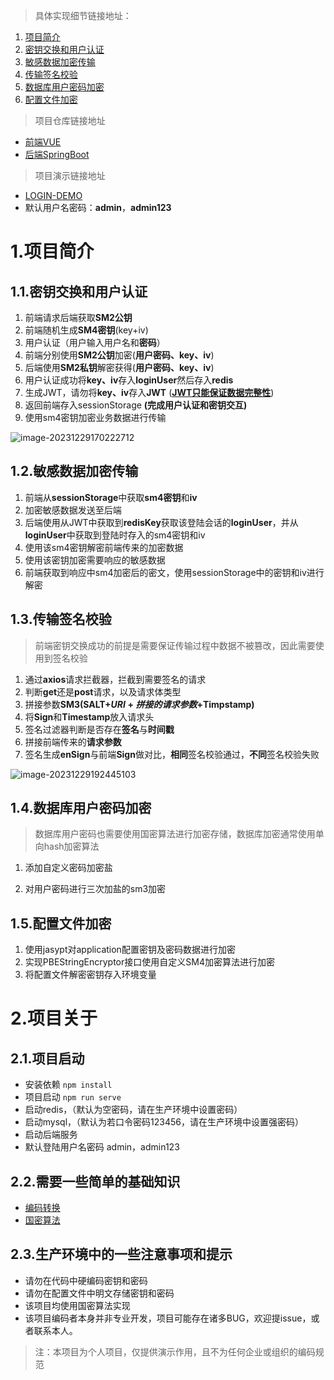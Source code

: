 
> 具体实现细节链接地址：

1. [项目简介](https://blog.takake.co/posts/4398/)
2. [密钥交换和用户认证](https://blog.takake.co/posts/57370/)
3. [敏感数据加密传输](https://blog.takake.co/posts/3456/)
4. [传输签名校验](https://blog.takake.co/posts/41661/)
5. [数据库用户密码加密](https://blog.takake.co/posts/9622/)
6. [配置文件加密](https://blog.takake.co/posts/50790/)

> 项目仓库链接地址

- [前端VUE](https://github.com/takakie/VUE-SMEncrypt-DEMO)
- [后端SpringBoot](https://github.com/takakie/SMEncrypt-SpringBoot-DEMO)

> 项目演示链接地址

- [LOGIN-DEMO](http://119.23.186.200/#/Login)
- 默认用户名密码：**admin**，**admin123**

# 1.项目简介

## 1.1.密钥交换和用户认证

1. 前端请求后端获取**SM2公钥**
2. 前端随机生成**SM4密钥**(key+iv)
3. 用户认证（用户输入用户名和**密码**）
4. 前端分别使用**SM2公钥**加密(**用户密码、key、iv**)
5. 后端使用**SM2私钥**解密获得(**用户密码、key、iv**)
6. 用户认证成功将**key、iv**存入**loginUser**然后存入**redis**
7. 生成JWT，请勿将**key、iv**存入**JWT** (**<u>JWT只能保证数据完整性</u>**)
8. 返回前端存入sessionStorage **(完成用户认证和密钥交互)**
9. 使用sm4密钥加密业务数据进行传输

![image-20231229170222712](https://hongkong-img.oss-cn-hongkong.aliyuncs.com/markdown-img/image-20231229170222712.png?x-oss-process=style/img-to-webp)

## 1.2.敏感数据加密传输

1. 前端从**sessionStorage**中获取**sm4密钥**和**iv**
2. 加密敏感数据发送至后端
3. 后端使用从JWT中获取到**redisKey**获取该登陆会话的**loginUser**，并从**loginUser**中获取到登陆时存入的sm4密钥和iv
4. 使用该sm4密钥解密前端传来的加密数据
5. 使用该密钥加密需要响应的敏感数据
6. 前端获取到响应中sm4加密后的密文，使用sessionStorage中的密钥和iv进行解密

## 1.3.传输签名校验

> 前端密钥交换成功的前提是需要保证传输过程中数据不被篡改，因此需要使用到签名校验

1. 通过**axios**请求拦截器，拦截到需要签名的请求
1. 判断**get**还是**post**请求，以及请求体类型
1. 拼接参数**SM3(SALT$+URI+拼接的请求参数+$Timpstamp)**
1. 将**Sign**和**Timestamp**放入请求头
1. 签名过滤器判断是否存在**签名**与**时间戳**
1. 拼接前端传来的**请求参数**
1. 签名生成**enSign**与前端**Sign**做对比，**相同**签名校验通过，**不同**签名校验失败

![image-20231229192445103](https://hongkong-img.oss-cn-hongkong.aliyuncs.com/markdown-img/image-20231229192445103.png?x-oss-process=style/img-to-webp)

## 1.4.数据库用户密码加密

> 数据库用户密码也需要使用国密算法进行加密存储，数据库加密通常使用单向hash加密算法

1. 添加自定义密码加密盐

2. 对用户密码进行三次加盐的sm3加密

   

## 1.5.配置文件加密

1. 使用jasypt对application配置密钥及密码数据进行加密
2. 实现PBEStringEncryptor接口使用自定义SM4加密算法进行加密
3. 将配置文件解密密钥存入环境变量



# 2.项目关于

## 2.1.项目启动

- 安装依赖 `npm install`
- 项目启动 `npm run serve`
- 启动redis，（默认为空密码，请在生产环境中设置密码）
- 启动mysql，（默认为若口令密码123456，请在生产环境中设置强密码）
- 启动后端服务
- 默认登陆用户名密码 admin，admin123

## 2.2.需要一些简单的基础知识

- [编码转换](https://blog.takake.co/posts/28315/)
- [国密算法](https://blog.takake.co/posts/49250/)

## 2.3.生产环境中的一些注意事项和提示

- 请勿在代码中硬编码密钥和密码
- 请勿在配置文件中明文存储密钥和密码
- 该项目均使用国密算法实现
- 该项目编码者本身并非专业开发，项目可能存在诸多BUG，欢迎提issue，或者联系本人。



> 注：本项目为个人项目，仅提供演示作用，且不为任何企业或组织的编码规范
